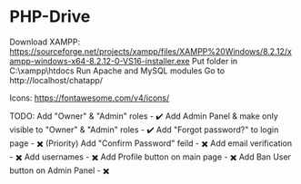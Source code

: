 # PHP-Drive

Download XAMPP: https://sourceforge.net/projects/xampp/files/XAMPP%20Windows/8.2.12/xampp-windows-x64-8.2.12-0-VS16-installer.exe
Put folder in C:\xampp\htdocs
Run Apache and MySQL modules
Go to http://localhost/chatapp/

Icons: https://fontawesome.com/v4/icons/

TODO:
Add "Owner" & "Admin" roles - ✔️
Add Admin Panel & make only visible to "Owner" & "Admin" roles - ✔️
Add "Forgot password?" to login page - ✖️ (Priority)
Add "Confirm Password" feild - ✖️
Add email verification - ✖️
Add usernames - ✖️
Add Profile button on main page - ✖️
Add Ban User button on Admin Panel - ✖️
